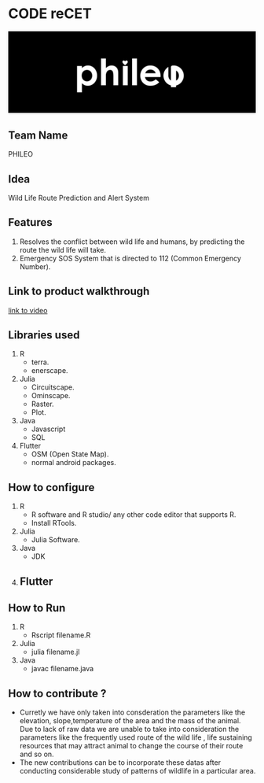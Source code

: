 

# CODE reCET

![Code ReCET BAnner](https://github.com/Sudeep-T-Pillai/PHILEO/blob/main/phileo.jpg?raw=true)

## Team Name

PHILEO

## Idea

Wild Life Route Prediction and Alert System

## Features 

1. Resolves the conflict between wild life and humans, by predicting the route the wild life will take.
2. Emergency SOS System that is directed to 112 (Common Emergency Number).

   
## Link to product walkthrough

[link to video](https://youtu.be/HkrdojGjuUw)

   
## Libraries used

1. R
     - terra.
     - enerscape.
2. Julia
     - Circuitscape.
     - Ominscape.
     - Raster.
     - Plot.
3. Java
     - Javascript
     - SQL
4. Flutter
     - OSM (Open State Map).
     - normal android packages.


## How to configure

1. R
      - R software and R studio/ any other code editor that supports R.
      - Install RTools.
2. Julia
      - Julia Software.
3. Java
      - JDK
4. Flutter
      - 

## How to Run

1. R
      - Rscript filename.R
2. Julia
      - julia filename.jl
3. Java
      - javac filename.java

## How to contribute ? 

   - Curretly we have only taken into consderation the parameters like the elevation, slope,temperature of the area and the mass of the animal. Due to lack of raw data we are unable to take into consideration the parameters like the frequently used route of the wild life , life sustaining resources that may attract animal to change the course of their route and so on.
   - The new contributions can  be to incorporate these datas after conducting considerable study of patterns of wildlife in a particular area.
